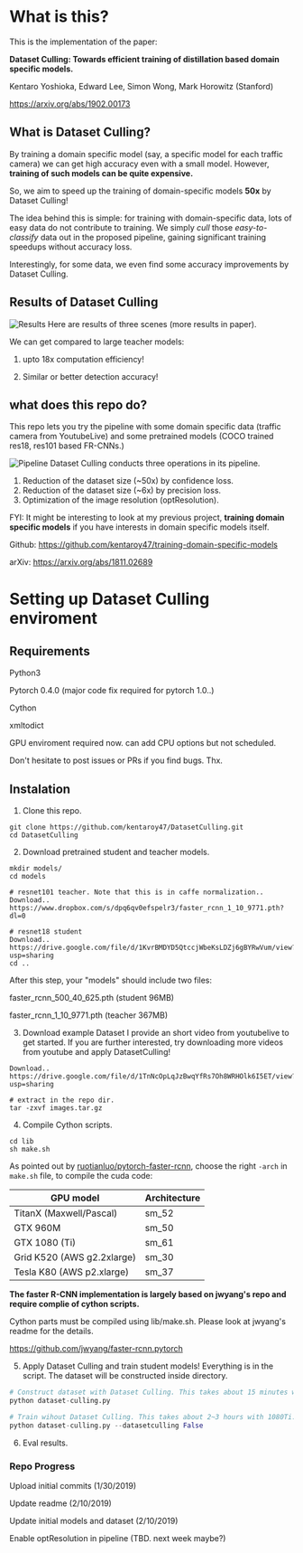 # What is this?
This is the implementation of the paper:

**Dataset Culling: Towards efficient training of distillation based domain specific models.**

Kentaro Yoshioka, Edward Lee, Simon Wong, Mark Horowitz (Stanford)

https://arxiv.org/abs/1902.00173

## What is Dataset Culling?
By training a domain specific model (say, a specific model for each traffic camera) we can get high accuracy even with a small model.
However, **training of such models can be quite expensive.**

So, we aim to speed up the training of domain-specific models **50x** by Dataset Culling!

The idea behind this is simple: for training with domain-specific data, lots of easy data do not contribute to training. 
We simply *cull* those *easy-to-classify* data out in the proposed pipeline, gaining significant training speedups without accuracy loss.

Interestingly, for some data, we even find some accuracy improvements by Dataset Culling.

## Results of Dataset Culling
![Results](https://github.com/kentaroy47/DatasetCulling/blob/master/figure-of-dataset.png)
Here are results of three scenes (more results in paper).

We can get compared to large teacher models: 

1) upto 18x computation efficiency!

2) Similar or better detection accuracy!

## what does this repo do?
This repo lets you try the pipeline with some domain specific data (traffic camera from YoutubeLive) and some pretrained models (COCO trained res18, res101 based FR-CNNs.)

![Pipeline](https://github.com/kentaroy47/DatasetCulling/blob/master/fig1.jpg)
Dataset Culling conducts three operations in its pipeline.  
1. Reduction of the dataset size (~50x) by confidence loss.
2. Reduction of the dataset size (~6x) by precision loss.
3. Optimization of the image resolution (optResolution).

FYI: It might be interesting to look at my previous project, **training domain specific models** if you have interests in domain specific models itself.

Github: https://github.com/kentaroy47/training-domain-specific-models

arXiv: https://arxiv.org/abs/1811.02689

# Setting up Dataset Culling enviroment

## Requirements
Python3

Pytorch 0.4.0 (major code fix required for pytorch 1.0..)

Cython

xmltodict

GPU enviroment required now. can add CPU options but not scheduled.

Don't hesitate to post issues or PRs if you find bugs. Thx.

## Instalation
1. Clone this repo.

```
git clone https://github.com/kentaroy47/DatasetCulling.git
cd DatasetCulling
```

2. Download pretrained student and teacher models.

```
mkdir models/
cd models

# resnet101 teacher. Note that this is in caffe normalization..
Download.. https://www.dropbox.com/s/dpq6qv0efspelr3/faster_rcnn_1_10_9771.pth?dl=0

# resnet18 student
Download.. https://drive.google.com/file/d/1KvrBMDYD5QtccjWbeKsLDZj6gBYRwVum/view?usp=sharing
cd ..
```
After this step, your "models" should include two files:

faster_rcnn_500_40_625.pth (student 96MB)

faster_rcnn_1_10_9771.pth (teacher 367MB)

3. Download example Dataset
I provide an short video from youtubelive to get started.
If you are further interested, try downloading more videos from youtube and apply DatasetCulling!

```
Download..  https://drive.google.com/file/d/1TnNcOpLqJzBwqYfRs7Oh8WRHOlk6I5ET/view?usp=sharing

# extract in the repo dir.
tar -zxvf images.tar.gz

```

4. Compile Cython scripts.
```
cd lib
sh make.sh
```

As pointed out by [ruotianluo/pytorch-faster-rcnn](https://github.com/ruotianluo/pytorch-faster-rcnn), choose the right `-arch` in `make.sh` file, to compile the cuda code:

  | GPU model  | Architecture |
  | ------------- | ------------- |
  | TitanX (Maxwell/Pascal) | sm_52 |
  | GTX 960M | sm_50 |
  | GTX 1080 (Ti) | sm_61 |
  | Grid K520 (AWS g2.2xlarge) | sm_30 |
  | Tesla K80 (AWS p2.xlarge) | sm_37 |

**The faster R-CNN implementation is largely based on jwyang's repo and require complie of cython scripts.**

Cython parts must be compiled using lib/make.sh.
Please look at jwyang's readme for the details.

https://github.com/jwyang/faster-rcnn.pytorch

5. Apply Dataset Culling and train student models!
Everything is in the script. The dataset will be constructed inside directory.

```py
# Construct dataset with Dataset Culling. This takes about 15 minutes with 1080Ti.
python dataset-culling.py

# Train wihout Dataset Culling. This takes about 2~3 hours with 1080Ti.
python dataset-culling.py --datasetculling False

```

6. Eval results. 


### Repo Progress
Upload initial commits (1/30/2019)

Update readme (2/10/2019)

Update initial models and dataset (2/10/2019)

Enable optResolution in pipeline (TBD. next week maybe?)
